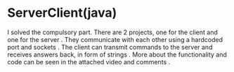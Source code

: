 # ServerClient(java)


I solved the compulsory part. 
There are 2 projects, one for the client and one for the server . 
They communicate with each other using a hardcoded port and sockets . 
The client can transmit commands to the  server and receives answers back, in form of strings . 
More about the functionality and code can be seen in the attached video and comments . 
